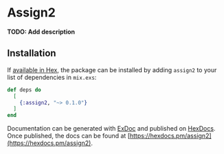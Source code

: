 # Assign2

**TODO: Add description**

## Installation

If [available in Hex](https://hex.pm/docs/publish), the package can be installed
by adding `assign2` to your list of dependencies in `mix.exs`:

```elixir
def deps do
  [
    {:assign2, "~> 0.1.0"}
  ]
end
```

Documentation can be generated with [ExDoc](https://github.com/elixir-lang/ex_doc)
and published on [HexDocs](https://hexdocs.pm). Once published, the docs can
be found at [https://hexdocs.pm/assign2](https://hexdocs.pm/assign2).

